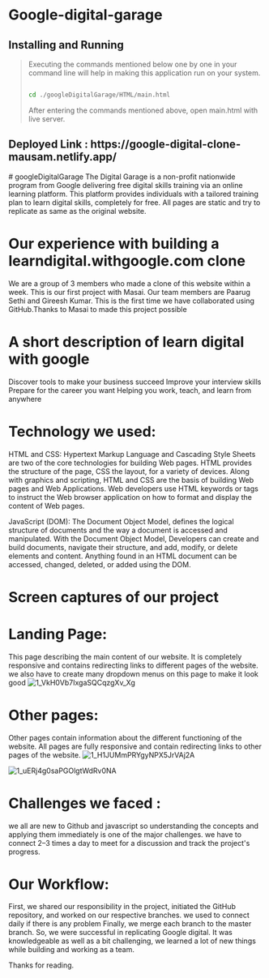 # Google-digital-garage
## Installing and Running
> Executing the commands mentioned below one by one in your command line will help in making this application run on your system.
> 
> ```bash
> 
> cd ./googleDigitalGarage/HTML/main.html
> ```
> After entering the commands mentioned above, open main.html with live server.

<h2> Deployed Link : https://google-digital-clone-mausam.netlify.app/ </h2>
# googleDigitalGarage
The Digital Garage is a non-profit nationwide program from Google delivering free digital skills training via an online learning platform. This platform provides individuals with a tailored training plan to learn digital skills, completely for free. All pages are static and try to replicate as same as the original website.


# Our experience with building a learndigital.withgoogle.com clone
We are a group of 3 members who made a clone of this website within a week. This is our first project with Masai. Our team members are Paarug Sethi and Gireesh Kumar. This is the first time we have collaborated using GitHub.Thanks to Masai to made this project possible

# A short description of learn digital with google
Discover tools to make your business succeed
Improve your interview skills
Prepare for the career you want
Helping you work, teach, and learn from anywhere

# Technology we used:
HTML and CSS: Hypertext Markup Language and Cascading Style Sheets are two of the core technologies for building Web pages. HTML provides the structure of the page, CSS the layout, for a variety of devices. Along with graphics and scripting, HTML and CSS are the basis of building Web pages and Web Applications. Web developers use HTML keywords or tags to instruct the Web browser application on how to format and display the content of Web pages.

JavaScript (DOM): The Document Object Model, defines the logical structure of documents and the way a document is accessed and manipulated. With the Document Object Model, Developers can create and build documents, navigate their structure, and add, modify, or delete elements and content. Anything found in an HTML document can be accessed, changed, deleted, or added using the DOM.

# Screen captures of our project
# Landing Page:
This page describing the main content of our website. It is completely responsive and contains redirecting links to different pages of the website. we also have to create many dropdown menus on this page to make it look good
![1_VkH0Vb7IxgaSQCqzgXv_Xg](https://user-images.githubusercontent.com/42299065/143765221-088c058a-c683-40a0-b0fe-58d39f761399.png)

# Other pages:
Other pages contain information about the different functioning of the website. All pages are fully responsive and contain redirecting links to other pages of the website.
![1_H1JUMmPRYgyNPX5JrVAj2A](https://user-images.githubusercontent.com/42299065/143765265-ac09369e-f492-4204-9858-50bf9cc5f171.png)

![1_uERj4g0saPGOlgtWdRv0NA](https://user-images.githubusercontent.com/42299065/143765281-fa49236d-c3b5-4043-ad49-795445505727.png)

# Challenges we faced :
we all are new to Github and javascript so understanding the concepts and applying them immediately is one of the major challenges.
we have to connect 2–3 times a day to meet for a discussion and track the project's progress.

# Our Workflow:
First, we shared our responsibility in the project, initiated the GitHub repository, and worked on our respective branches.
we used to connect daily if there is any problem
Finally, we merge each branch to the master branch.
So, we were successful in replicating Google digital. It was knowledgeable as well as a bit challenging, we learned a lot of new things while building and working as a team.

Thanks for reading.
